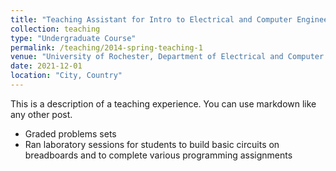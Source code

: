 ```yaml
---
title: "Teaching Assistant for Intro to Electrical and Computer Engineering"
collection: teaching
type: "Undergraduate Course"
permalink: /teaching/2014-spring-teaching-1
venue: "University of Rochester, Department of Electrical and Computer Engineering"
date: 2021-12-01
location: "City, Country"
---
```


This is a description of a teaching experience. You can use markdown like any other post.
* Graded problems sets
* Ran laboratory sessions for students to build basic circuits on breadboards and to complete various programming assignments

